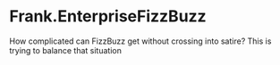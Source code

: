# Frank.EnterpriseFizzBuzz
How complicated can FizzBuzz get without crossing into satire? This is trying to balance that situation
